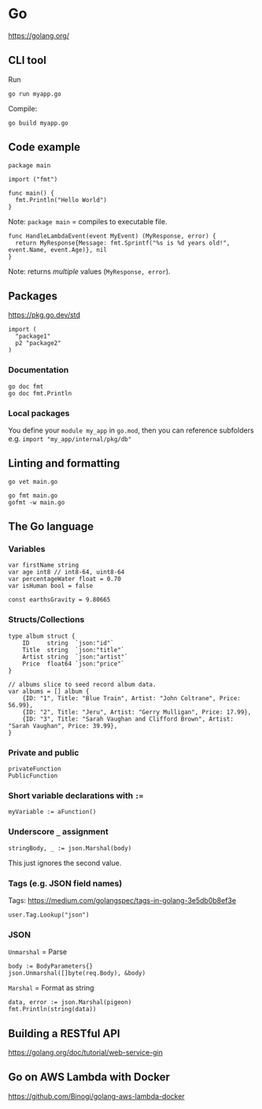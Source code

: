 # Go

https://golang.org/


## CLI tool

Run

    go run myapp.go

Compile:

    go build myapp.go


## Code example

	package main
	
	import ("fmt")
	
	func main() {
	  fmt.Println("Hello World")
	}

Note: `package main` = compiles to executable file.

	func HandleLambdaEvent(event MyEvent) (MyResponse, error) {
	  return MyResponse{Message: fmt.Sprintf("%s is %d years old!", event.Name, event.Age)}, nil
	}

Note: returns _multiple_ values (`MyResponse, error`).


## Packages

https://pkg.go.dev/std

	import (
	  "package1"
	  p2 "package2"
	)

### Documentation

	go doc fmt
	go doc fmt.Println

### Local packages

You define your `module my_app` in `go.mod`, then you can reference subfolders e.g. `import "my_app/internal/pkg/db"`


## Linting and formatting

	go vet main.go

	go fmt main.go
	gofmt -w main.go


## The Go language

### Variables

	var firstName string
	var age int8 // int8-64, uint8-64
	var percentageWater float = 0.70
	var isHuman bool = false

	const earthsGravity = 9.80665

### Structs/Collections

	type album struct {
	    ID     string  `json:"id"`
	    Title  string  `json:"title"`
	    Artist string  `json:"artist"`
	    Price  float64 `json:"price"`
	}

	// albums slice to seed record album data.
	var albums = [] album {
	    {ID: "1", Title: "Blue Train", Artist: "John Coltrane", Price: 56.99},
	    {ID: "2", Title: "Jeru", Artist: "Gerry Mulligan", Price: 17.99},
	    {ID: "3", Title: "Sarah Vaughan and Clifford Brown", Artist: "Sarah Vaughan", Price: 39.99},
	}

### Private and public

	privateFunction
	PublicFunction

### Short variable declarations with `:=`

	myVariable := aFunction()

### Underscore `_` assignment

	stringBody, _ := json.Marshal(body)

This just ignores the second value.

### Tags (e.g. JSON field names)

Tags: https://medium.com/golangspec/tags-in-golang-3e5db0b8ef3e

	user.Tag.Lookup("json")

### JSON

`Unmarshal` = Parse

	body := BodyParameters{}
	json.Unmarshal([]byte(req.Body), &body)

`Marshal` = Format as string

	data, error := json.Marshal(pigeon)
	fmt.Println(string(data))


## Building a RESTful API

https://golang.org/doc/tutorial/web-service-gin


## Go on AWS Lambda with Docker

https://github.com/Binogi/golang-aws-lambda-docker
